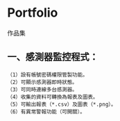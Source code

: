 # Portfolio #
作品集

## 一、感測器監控程式： ##
    （1）設有帳號密碼權限管製功能。
    （2）可顯示感測器即時狀態。
    （3）可同時連線多台感測器。
    （4）收集的資料可轉換為報表及圖表。
    （5）可輸出報表（*.csv）及圖表（*.png）。
    （6）有異常警報功能（可開關）。
